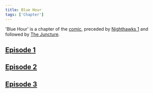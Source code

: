 ```yaml
---
title: Blue Hour
tags: ['Chapter']
---
```

'Blue Hour' is a chapter of the [comic](/_wiki/index.md), preceded by [Nighthawks 1](/_wiki/nighthawks-1.md) and followed by [The Juncture](/_wiki/the-juncture.md).

## [Episode 1](https://tapas.io/episode/1631835)

## [Episode 2](https://tapas.io/episode/1631839)

## [Episode 3](https://tapas.io/episode/1631840)

